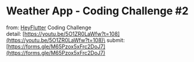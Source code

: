 # Weather App - Coding Challenge #2

from: [HeyFlutter](https://www.youtube.com/@HeyFlutter) Coding Challenge\
detail: [https://youtu.be/5O1ZR0LaWfw?t=108](https://youtu.be/5O1ZR0LaWfw?t=108)\
submit: [https://forms.gle/M65Pzox5xFrc2DoJ7](https://forms.gle/M65Pzox5xFrc2DoJ7)
